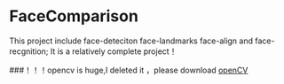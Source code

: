 # FaceComparison
This project include face-deteciton face-landmarks  face-align  and face-recgnition; It is a  relatively complete project！

###！！！opencv is huge,I deleted it ，please download [openCV](https://opencv.org/releases.html)
